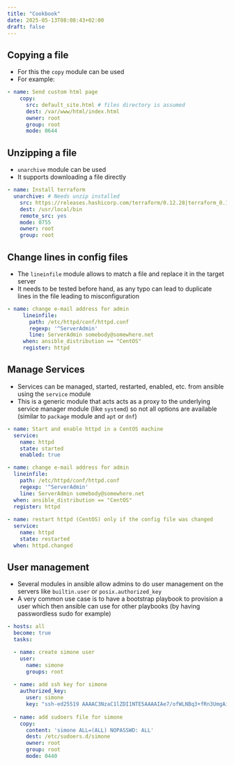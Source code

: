 ```yaml
---
title: "Cookbook"
date: 2025-05-13T08:08:43+02:00
draft: false
---
```


## Copying a file

- For this the `copy` module can be used
- For example:

```yaml
- name: Send custom html page
    copy:
      src: default_site.html # files directory is assumed
      dest: /var/www/html/index.html
      owner: root
      group: root
      mode: 0644
```

## Unzipping a file

- `unarchive` module can be used
- It supports downloading a file directly

```yaml
- name: Install terraform
  unarchive: # Needs unzip installed
    src: https://releases.hashicorp.com/terraform/0.12.28|terraform_0.12.28_linux_amd64.zip
    dest: /usr/local/bin
    remote_src: yes
    mode: 0755
    owner: root
    group: root
```

## Change lines in config files

- The `lineinfile` module allows to match a file and replace it in the target server
- It needs to be tested before hand, as any typo can lead to duplicate lines in the file leading to misconfiguration

```yaml
- name: change e-mail address for admin
     lineinfile:
       path: /etc/httpd/conf/httpd.conf
       regexp: '^ServerAdmin'
       line: ServerAdmin somebody@somewhere.net
     when: ansible_distribution == "CentOS"
     register: httpd
```

## Manage Services

- Services can be managed, started, restarted, enabled, etc. from ansible using the `service` module
- This is a generic module that acts  acts as a proxy to the underlying service manager module (like `systemd`) so not all options are available (similar to `package` module and `apt` or `dnf`)

```yaml
- name: Start and enable httpd in a CentOS machine
  service:
    name: httpd
    state: started
    enabled: true

- name: change e-mail address for admin
  lineinfile:
    path: /etc/httpd/conf/httpd.conf
    regexp: '^ServerAdmin'
    line: ServerAdmin somebody@somewhere.net
  when: ansible_distribution == "CentOS"
  register: httpd
 
- name: restart httpd (CentOS) only if the config file was changed
  service:
    name: httpd
    state: restarted
  when: httpd.changed 
```

## User management

- Several modules in ansible allow admins to do user management on the servers like `builtin.user` or `posix.authorized_key`
- A very common use case is to have a bootstrap playbook to provision a user which then ansible can use for other playbooks (by having passwordless sudo for example)

```yaml
- hosts: all
  become: true
  tasks:

  - name: create simone user
    user:
      name: simone
      groups: root
    
  - name: add ssh key for simone
    authorized_key:
      user: simone
      key: "ssh-ed25519 AAAAC3NzaC1lZDI1NTE5AAAAIAe7/ofWLNBq3+fRn3UmgAizdicLs9vcS4Oj8VSOD1S/ ansible"
        
  - name: add sudoers file for simone
    copy:
      content: 'simone ALL=(ALL) NOPASSWD: ALL'
      dest: /etc/sudoers.d/simone
      owner: root
      group: root
      mode: 0440
```